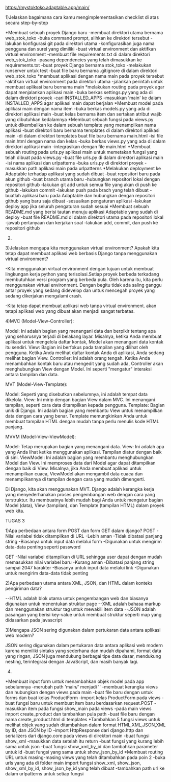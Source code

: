 https://mystoktoko.adaptable.app/main/


1)Jelaskan bagaimana cara kamu mengimplementasikan checklist di atas secara step-by-step 

   *Membuat sebuah proyek Django baru
	-membuat direktori utama bernama web_stok_toko
	-buka command prompt, alihkan ke direktori tersebut
	-lakukan konfigurasi git pada direktori utama
	-konfigurasikan juga nama pengguna dan surel yang dimiliki
	-buat virtual environment dan aktifkan virtual environment
	-membuat file requirements.txt di dalam direktori web_stok_toko
	-pasang dependencies yang telah dimasukkan ke requirements.txt
	-buat proyek Django bernama stok_toko
	-melakukan runserver untuk test
	-buat file baru bernama .gitignore di dalam direktori web_stok_toko
   *membuat aplikasi dengan nama main pada proyek tersebut
	-aktifkan virtual environment pada direktori utama
	-jalankan perintah untuk membuat aplikasi baru bernama main
   *melakukan routing pada proyek agar dapat menjalankan aplikasi main
	-buka berkas settings.py yang ada di dalam direktori proyek
	-cari INSTALLED_APPS
	-masukkan 'main' ke dalam INSTALLED_APPS agar aplikasi main dapat berjalan
   *Membuat model pada aplikasi main dengan nama item 
	-buka berkas models.py yang ada di direktori aplikasi main
	-buat kelas bernama item dan sertakan atribut wajib yang dibutuhkan kedalamnya
   *Membuat sebuah fungsi pada views.py untuk dikembalikan ke dalam sebuah template yang menampilkan nama aplikasi 
	-buat direktori baru bernama templates di dalam direktori aplikasi main
	-di dalam direktori templates buat file baru bernama main.html
	-isi file main.html dengan nama dan kelas
	-buka berkas views.py yang ada di dalam direktori aplikasi main
	-integrasikan dengan file main.html
   *Membuat sebuah routing pada urls.py aplikasi main untuk memetakan fungsi yang telah dibuat pada views.py
	-buat file urls.py di dalam direktori aplikasi main
	-isi nama aplikasi dan urlpatterns
	-buka urls.py di direktori proyek
	-masukkan path aplikasi main pada urlpatterns
   *Melakukan deployment ke Adaptable terhadap aplikasi yang sudah dibuat 
	-buat repositori baru pada akun github
	-buat branch utama baru
	-hubungkan repositori lokal dengan repositori github
	-lakukan git add untuk semua file yang akan di push ke github
	-lakukan commit
	-lakukan push pada brach yang telah dibuat
	-buatlah aplikasi baru pada Adaptable dan hubungkan dengan repositori github yang baru saja dibuat
	-sesuaikan pengaturan aplikasi
	-lakukan deploy app jika seluruh pengaturan sudah sesuai
   *Membuat sebuah README.md yang berisi tautan menuju aplikasi Adaptable yang sudah di deploy
	-buat file README.md di dalam direktori utama pada repositori lokal
	-jawab pertanyaan dan kerjakan soal
	-lakukan add, commit, dan push ke repositori github


2)


3)Jelaskan mengapa kita menggunakan virtual environment? Apakah kita tetap dapat membuat aplikasi web berbasis Django tanpa menggunakan virtual environment?

-Kita menggunakan virtual environment dengan tujuan untuk membuat lingkungan kerja python yang terisolasi.Setiap proyek berbeda terkadang membutuhkan versi program yang berbeda pula. Oleh karena itu, kita perlu menggunakan virtual environment. Dengan begitu tidak ada saling ganggu antar proyek yang sedang didevelop dan untuk mencegah proyek yang sedang dikerjakan mengalami crash.

-Kita tetap dapat membuat aplikasi web tanpa virtual environment. akan tetapi aplikasi web yang dibuat akan menjadi sangat terbatas.


4)MVC (Model-View-Controller):

Model: Ini adalah bagian yang menangani data dan berpikir tentang apa yang seharusnya terjadi di belakang layar. Misalnya, ketika Anda membuat aplikasi untuk mengelola daftar kontak, Model akan menangani data kontak itu sendiri.
View: Bagian ini berfokus pada tampilan yang dilihat oleh pengguna. Ketika Anda melihat daftar kontak Anda di aplikasi, Anda sedang melihat bagian View.
Controller: Ini adalah orang tengah. Ketika Anda menambahkan kontak baru atau mengedit yang sudah ada, Controller akan menghubungkan View dengan Model. Ini seperti "mengatur" interaksi antara tampilan dan data.


MVT (Model-View-Template):

Model: Seperti yang disebutkan sebelumnya, ini adalah tempat data dikelola.
View: Ini mirip dengan bagian View dalam MVC. Ini menangani tampilan, seperti cara data ditampilkan kepada pengguna.
Template: Bagian unik di Django. Ini adalah bagian yang membantu View untuk menampilkan data dengan cara yang benar. Template memungkinkan Anda untuk membuat tampilan HTML dengan mudah tanpa perlu menulis kode HTML panjang.


MVVM (Model-View-ViewModel):

Model: Tetap merupakan bagian yang menangani data.
View: Ini adalah apa yang Anda lihat ketika menggunakan aplikasi. Tampilan diatur dengan baik di sini.
ViewModel: Ini adalah bagian yang membantu menghubungkan Model dan View. Ini memproses data dari Model agar dapat ditampilkan dengan baik di View. Misalnya, jika Anda membuat aplikasi untuk menampilkan cuaca, ViewModel akan mengambil data cuaca dan menampilkannya di tampilan dengan cara yang mudah dimengerti.


Di Django, kita akan menggunakan MVT. Django adalah kerangka kerja yang menyederhanakan proses pengembangan web dengan cara yang terstruktur. Itu membuatnya lebih mudah bagi Anda untuk mengatur bagian Model (data), View (tampilan), dan Template (tampilan HTML) dalam proyek web kita.



TUGAS 3

1)Apa perbedaan antara form POST dan form GET dalam django?
POST
  -Nilai variabel tidak ditampilkan di URL
  -Lebih aman
  -Tidak dibatasi panjang string
  -Biasanya untuk input data melalui form
  -Digunakan untuk mengirim data-data penting seperti password

GET
  -Nilai variabel ditampilkan di URL sehingga user dapat dengan mudah memasukkan nilai variabel baru
  -Kurang aman
  -Dibatasi panjang string sampai 2047 karakter
  -Biasanya untuk input data melalui link
  -Digunakan untuk mengirim data-data tidak penting

2)Apa perbedaan utama antara XML, JSON, dan HTML dalam konteks pengiriman data?

--HTML adalah blok utama untuk pengembangan web dan biasanya digunakan untuk menentukan struktur page
--XML adalah bahasa markup dan menggunakan struktur tag untuk mewakili item data
--JSON adalah pasangan yang berisi key-value untuk membuat struktur seperti map yang didasarkan pada javascript


3)Mengapa JSON sering digunakan dalam pertukaran data antara aplikasi web modern?

JSON sering digunakan dalam pertukaran data antara aplikasi web modern karena memiliki sintaks yang sederhana dan mudah dipahami, format data yang ringan, JSON juga mendukung berbagai tipe data dasar, mendukung nesting, terintegrasi dengan JavaScript, dan masih banyak lagi.

4)

   *Membuat input form untuk menambahkan objek model pada app sebelumnya
	-merubah path 'main/' menjadi ''
	-membuat kerangka views dan hubungkan dengan views pada main
	-buat file baru dengan untuk forms dan buat kelas ProductForm
	-import kelas ProductForm pada views
	-buat fungsi baru untuk membuat item baru berdasarkan request.POST
	-masukkan item pada fungsi show_main pada views
	-pada main views import create_product dan tambahkan pula path
	-buat file baru dengan nama create_product.html di templates
   *Tambahkan 5 fungsi views untuk melihat objek yang sudah ditambahkan dalam format HTML,XML,JSON,XML by ID, dan JSON by ID
	-import HttpResponse dari django.http dan serializers dari django.core pada views di direktori main
	-buat fungsi show_xml
	-masukkan data setelah itu return
	-buat fungsi yang kurang lebih sama untuk json
	-buat fungsi show_xml_by_id dan tambahkan parameter untuk id
	-buat fungsi yang sama untuk show_json_by_id
   *Membuat routing URL untuk masing-masing views yang telah ditambahkan pada poin 2
	-buka urls yang ada di folder main import fungsi show_xml, show_json, show_xml_by_id, show_json_by_id yang telah dibuat
	-tambahkan path url ke dalam urlpatterns untuk setiap fungsi

